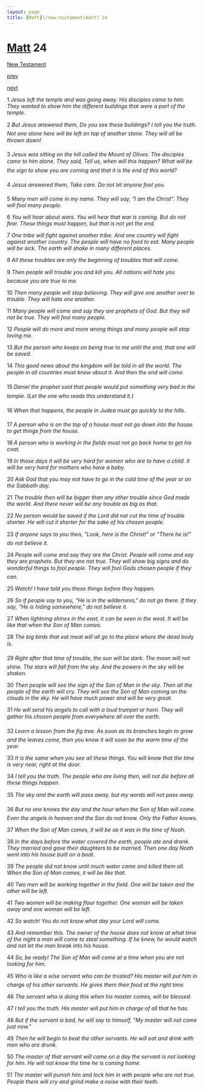 ```yaml
---
layout: page
title: [Matt](/new-testament/matt) 24
---
```


# [Matt](/new-testament/matt) 24

[New Testament](/new-testament)


[prev](/new-testament/matt/matt-23.html)


[next](/new-testament/matt/matt-25.html)

1 _Jesus left the temple and was going away. His disciples came to him. They wanted to show him the different buildings that were a part of the temple._

2 _But Jesus answered them, Do you see these buildings? I tell you the truth. Not one stone here will be left on top of another stone. They will all be thrown down!_

3 _Jesus was sitting on the hill called the Mount of Olives. The disciples came to him alone.  They said, Tell us, when will this happen? What will be the sign to show you are coming and that it is the end of this world?_

4 _Jesus answered them, Take care. Do not let anyone fool you._

5 _Many men will come in my name. They will say, "I am the Christ". They will fool many people._

6 _You will hear about wars. You will hear that war is coming. But do not fear. These things must happen, but that is not yet the end._

7 _One tribe will fight against another tribe. And one country will fight against another country. The people will have no food to eat. Many people will be sick. The earth will shake in many different places._

8 _All these troubles are only the beginning of troubles that will come._

9 _Then people will trouble you and kill you. All nations will hate you because you are true to me._

10 _Then many people will stop believing. They will give one another over to trouble. They will hate one another._

11 _Many people will come and say they are prophets of God. But they will not be true. They will fool many people._

12 _People will do more and more wrong things and many people will stop loving me._

13 _But the person who keeps on being true to me until the end, that one will be saved._

14 _This good news about the kingdom will be told in all the world. The people in all countries must know about it. And then the end will come._

15 _Daniel the prophet said that people would put something very bad in the temple. (Let the one who reads this understand it.)_

16 _When that happens, the people in Judea must go quickly to the hills._

17 _A person who is on the top of a house must not go down into the house to get things from the house._

18 _A person who is working in the fields must not go back home to get his coat._

19 _In those days it will be very hard for women who are to have a child. It will be very hard for mothers who have a baby._

20 _Ask God that you may not have to go in the cold time of the year or on the Sabbath day._

21 _The trouble then will be bigger than any other trouble since God made the world. And there never will be any trouble as big as that._

22 _No person would be saved if the Lord did not cut the time of trouble shorter. He will cut it shorter for the sake of his chosen people._

23 _If anyone says to you then, "Look, here is the Christ!" or "There he is!" do not believe it._

24 _People will come and say they are the Christ. People will come and say they are prophets. But they are not true. They will show big signs and do wonderful things to fool people. They will fool Gods chosen people if they can._

25 _Watch! I have told you these things before they happen._

26 _So if people say to you, "He is in the wilderness," do not go there. If they say, "He is hiding somewhere," do not believe it._

27 _When lightning shines in the east, it can be seen in the west. It will be like that when the Son of Man comes._

28 _The big birds that eat meat will all go to the place where the dead body is._

29 _Right after that time of trouble, the sun will be dark. The moon will not shine. The stars will fall from the sky. And the powers in the sky will be shaken._

30 _Then people will see the sign of the Son of Man in the sky. Then all the people of the earth will cry. They will see the Son of Man coming on the clouds in the sky. He will have much power and will be very great._

31 _He will send his angels to call with a loud trumpet or horn. They will gather his chosen people from everywhere all over the earth._

32 _Learn a lesson from the fig tree. As soon as its branches begin to grow and the leaves come, then you know it will soon be the warm time of the year._

33 _It is the same when you see all these things. You will know that the time is very near,  right at the door._

34 _I tell you the truth. The people who are living then, will not die before all these things happen._

35 _The sky and the earth will pass away, but my words will not pass away._

36 _But no one knows the day and the hour when the Son of Man will come. Even the angels in heaven and the Son do not know. Only the Father knows._

37 _When the Son of Man comes, it will be as it was in the time of Noah._

38 _In the days before the water covered the earth, people ate and drank. They married and gave their daughters to be married. Then one day Noah went into his house built on a boat._

39 _The people did not know until much water came and killed them all. When the Son of Man comes, it will be like that._

40 _Two men will be working together in the field. One will be taken and the other will be left._

41 _Two women will be making flour together. One woman will be taken away and one woman will be left._

42 _So watch! You do not know what day your Lord will come._

43 _And remember this. The owner of the house does not know at what time of the night a man will come to steal something. If he knew, he would watch and not let the man break into his house._

44 _So, be ready! The Son of Man will come at a time when you are not looking for him._

45 _Who is like a wise servant who can be trusted? His master will put him in charge of his other servants. He gives them their food at the right time._

46 _The servant who is doing this when his master comes, will be blessed._

47 _I tell you the truth. His master will put him in charge of all that he has._

48 _But if the servant is bad, he will say to himself, "My master will not come just now."_

49 _Then he will begin to beat the other servants. He will eat and drink with men who are drunk._

50 _The master of that servant will come on a day the servant is not looking for him. He will not know the time he is coming home._

51 _The master will punish him and lock him in with people who are not true. People there will cry and grind make a noise with their teeth._

